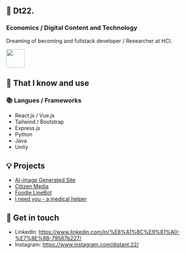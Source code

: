 ## 🦜 Dt22. 
### Economics / Digital Content and Technology
Dreaming of becoming and fullstack developer / Researcher at HCI.

<img width="50px" src="https://raw.githubusercontent.com/distant22/distant22/basic/resources/main.png" />

## 🧠 That I know and use
### 📚 Langues / Frameworks
- React.js / Vue.js
- Tailwind / Bootstrap
- Express.js
- Python
- Java
- Unity


## 💡 Projects
- [AI-image Generated Site](https://github.com/Distant22/AI-generate-site)
- [Citizen Media](https://github.com/CitizenMedia-TW/citizen-media)
- [Foodie LineBot](https://github.com/Distant22/FoodieLineBot)
- [I need you - a medical helper](https://gitlab.com/nccu_se/7plus1/I_need_you)


## 🔗 Get in touch
- LinkedIn: https://www.linkedin.com/in/%E8%A1%8C%E9%81%A0-%E7%8E%8B-79567b227/
- Instagram: https://www.instagram.com/distant.22/


<!--
**Distant22/Distant22** is a ✨ _special_ ✨ repository because its `README.md` (this file) appears on your GitHub profile.

Here are some ideas to get you started:

- 🔭 I’m currently working on ...
- 🌱 I’m currently learning ...
- 👯 I’m looking to collaborate on ...
- 🤔 I’m looking for help with ...
- 💬 Ask me about ...
- 📫 How to reach me: ...
- 😄 Pronouns: ...
- ⚡ Fun fact: ...
-->
